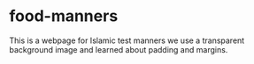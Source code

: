# food-manners
This is a webpage for Islamic test manners
we use a transparent background image and learned about padding and margins.
